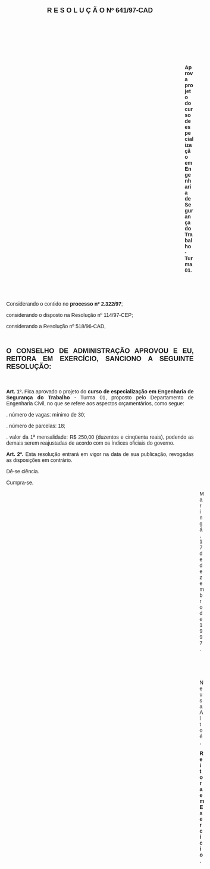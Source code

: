 <BODY>

<B><FONT FACE="Arial" SIZE=4><P ALIGN="CENTER">R E S O L U &Ccedil; &Atilde; O   Nº 641/97-CAD</P>
</B></FONT><FONT FACE="Arial">
<P>&nbsp;</P>
<P>&nbsp;</P>
<P>&nbsp;</P>
<P>&nbsp;</P><DIR>
<DIR>
<DIR>
<DIR>
<DIR>
<DIR>
<DIR>
<DIR>
<DIR>
<DIR>
<DIR>
<DIR>

<B><P ALIGN="JUSTIFY">Aprova projeto do curso de especializa&ccedil;&atilde;o em Engenharia de Seguran&ccedil;a do Trabalho - Turma 01.</P>
</B><P ALIGN="JUSTIFY"></P>
<P>&nbsp;</P>
<P>&nbsp;</P></DIR>
</DIR>
</DIR>
</DIR>
</DIR>
</DIR>
</DIR>
</DIR>
</DIR>
</DIR>
</DIR>
</DIR>

<P ALIGN="JUSTIFY">&#9;Considerando o contido no<B> processo nº 2.322/97</B>;</P>
<P ALIGN="JUSTIFY">&#9;considerando o disposto na Resolu&ccedil;&atilde;o nº 114/97-CEP;</P>
<P ALIGN="JUSTIFY">&#9;considerando a Resolu&ccedil;&atilde;o nº 518/96-CAD,</P>
<P ALIGN="JUSTIFY"></P>
<P ALIGN="JUSTIFY">&nbsp;</P>
</FONT><B><FONT FACE="Arial" SIZE=4><P ALIGN="JUSTIFY">O CONSELHO DE ADMINISTRA&Ccedil;&Atilde;O APROVOU E EU, REITORA EM EXERC&Iacute;CIO, SANCIONO A SEGUINTE RESOLU&Ccedil;&Atilde;O:</P>
</B></FONT><FONT FACE="Arial"><P ALIGN="JUSTIFY"></P>
<P ALIGN="JUSTIFY">&nbsp;</P>
<P ALIGN="JUSTIFY">&#9;<B>Art. 1º. </B>Fica aprovado o projeto do <B>curso de especializa&ccedil;&atilde;o em Engenharia de Seguran&ccedil;a do Trabalho </B>- Turma 01, proposto pelo Departamento de Engenharia Civil, no que se refere aos aspectos or&ccedil;ament&aacute;rios, como segue:</P>
<P ALIGN="JUSTIFY">. n&uacute;mero de vagas: m&iacute;nimo de 30;</P>
<P ALIGN="JUSTIFY">. n&uacute;mero de parcelas: 18;</P>
<P ALIGN="JUSTIFY">. valor da 1ª mensalidade: R$ 250,00 (duzentos e cinq&uuml;enta reais), podendo as demais serem reajustadas de acordo com os &iacute;ndices oficiais do governo.</P>
<P ALIGN="JUSTIFY">&#9;<B>Art. 2º.</B> Esta resolu&ccedil;&atilde;o entrar&aacute; em vigor na data de sua publica&ccedil;&atilde;o, revogadas as disposi&ccedil;&otilde;es em contr&aacute;rio.</P>
<P>&#9;D&ecirc;-se ci&ecirc;ncia.</P>
<P>&#9;Cumpra-se.</P>
<DIR>
<DIR>
<DIR>
<DIR>
<DIR>
<DIR>
<DIR>
<DIR>
<DIR>
<DIR>
<DIR>
<DIR>
<DIR>

<P>Maring&aacute;, 17 de dezembro de 1997.</P>

<P>&nbsp;</P>
<P>&nbsp;</P>
<P>Neusa Alto&eacute;,</P>
<B><P>Reitora em Exerc&iacute;cio.</P></DIR>
</DIR>
</DIR>
</DIR>
</DIR>
</DIR>
</DIR>
</DIR>
</DIR>
</DIR>
</DIR>
</DIR>
</DIR>
</B></FONT></BODY>

